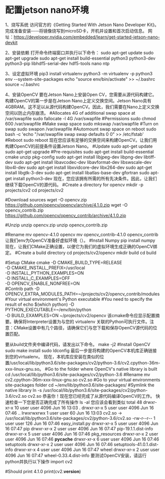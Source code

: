 # 配置jetson nano环境
1、烧写系统
  访问官方的《Getting Started With Jetson Nano Developer Kit》。完成准备安装----将镜像烧写到microSD卡，开机并设置和首次启动信息。
  网址：https://developer.nvidia.com/embedded/learn/get-started-jetson-nano-devkit

2、安装依赖
  打开命令终端窗口并执行以下命令：
  sudo apt-get update
  sudo apt-get upgrade
  sudo apt-get install build-essential python3 python3-dev python3-pip libhdf5-serial-dev hdf5-tools nano ntp

3、设定虚拟环境
  pip3 install virtualenv
  python3 -m virtualenv -p python3 env --system-site-packages
  echo "source env/bin/activate" >> ~/.bashrc
  source ~/.bashrc

4、安装OpenCV
  要在Jetson Nano上安装Open CV，您需要从源代码构建它。构建OpenCV的第一步是在Jetson Nano上定义交换空间。Jetson Nano具有4GBRAM。这不足以从源代码构建OpenCV。因此，我们需要在Nano上定义交换空间以防止内存崩溃。
  #Allocates 4G of additional swap space at /var/swapfile
  sudo fallocate -l 4G /var/swapfile
  #Permissions
  sudo chmod 600 /var/swapfile
  #Make swap space
  sudo mkswap /var/swapfile
  #Turn on swap
  sudo swapon /var/swapfile
  #Automount swap space on reboot
  sudo bash -c 'echo "/var/swapfile swap swap defaults 0 0" >> /etc/fstab'
  #Reboot
  sudo reboot
  现在您应该有足够的交换空间来构建OpenCV。让我们用构建OpenCV的前提条件设置Jetson Nano。
  #Update
  sudo apt-get update
  sudo apt-get upgrade
  #Pre-requisites
  sudo apt-get install build-essential cmake unzip pkg-config
  sudo apt-get install libjpeg-dev libpng-dev libtiff-dev
  sudo apt-get install libavcodec-dev libavformat-dev libswscale-dev libv4l-dev
  sudo apt-get install libxvidcore-dev libx264-dev
  sudo apt-get install libgtk-3-dev
  sudo apt-get install libatlas-base-dev gfortran
  sudo apt-get install python3-dev
  现在，您应该拥有所需的所有先决条件。因此，让我们继续下载OpenCV的源代码。
  #Create a directory for opencv
  mkdir -p projects/cv2
  cd projects/cv2

  #Download sources
  wget -O opencv.zip https://github.com/opencv/opencv/archive/4.1.0.zip
  wget -O opencv_contrib.zip https://github.com/opencv/opencv_contrib/archive/4.1.0.zip

  #Unzip
  unzip opencv.zip
  unzip opencv_contrib.zip

  #Rename
  mv opencv-4.1.0 opencv
  mv opencv_contrib-4.1.0 opencv_contrib
  让我们env为OpenCV准备好虚拟环境（）。
  #Install Numpy
  pip install numpy
  现在，让我们CMake正确设置，以便它为我们的虚拟环境生成正确的OpenCV绑定。
  #Create a build directory
  cd projects/cv2/opencv
  mkdir build
  cd build

  #Setup CMake
  cmake -D CMAKE_BUILD_TYPE=RELEASE \
    -D CMAKE_INSTALL_PREFIX=/usr/local \
    -D INSTALL_PYTHON_EXAMPLES=ON \
    -D INSTALL_C_EXAMPLES=OFF \
    -D OPENCV_ENABLE_NONFREE=ON \
    #Contrib path
    -D OPENCV_EXTRA_MODULES_PATH=~/projects/cv2/opencv_contrib/modules \
    #Your virtual environment's Python executable
    #You need to specify the result of echo $(which python)
    -D PYTHON_EXECUTABLE=~/env/bin/python \
    -D BUILD_EXAMPLES=ON ~/projects/cv2/opencv
    该cmake命令应显示配置摘要。确保将Interpreter设置为与您的 virtualenv 关联的Python可执行文件。注意：CMake设置中有几个路径，请确保它们与您下载和保存OpenCV源代码的位置匹配。

  要从build文件夹中编译代码，请发出以下命令。
  make -j2
  #Install OpenCV
  sudo make install
  sudo ldconfig
  最后一步是将构建的OpenCV本机库正确链接到您的virtualenv。
  现在，本机库应安装在类似的位置/usr/local/lib/python3.6/site-packages/cv2/python-3.6/cv2.cpython-36m-xxx-linux-gnu.so。
  #Go to the folder where OpenCV's native library is built
  cd /usr/local/lib/python3.6/site-packages/cv2/python-3.6
  #Rename
  mv cv2.cpython-36m-xxx-linux-gnu.so cv2.so
  #Go to your virtual environments site-packages folder
  cd ~/env/lib/python3.6/site-packages/
  #Symlink the native library
  ln -s /usr/local/lib/python3.6/site-packages/cv2/python-3.6/cv2.so cv2.so
  恭喜你！现在您已经完成了从源代码编译OpenCV的工作。
  快速检查一下您是否正确完成了所有操作
  ls -al
  您应该会看到类似
  total 48
  drwxr-xr-x 10 user user 4096 Jun 16 13:03 .
  drwxr-xr-x  5 user user 4096 Jun 16 07:46 ..
  lrwxrwxrwx  1 user user   60 Jun 16 13:03 cv2.so -> /usr/local/lib/python3.6/site-packages/cv2/python-3.6/cv2.so
  -rw-r--r--  1 user user  126 Jun 16 07:46 easy_install.py
  drwxr-xr-x  5 user user 4096 Jun 16 07:47 pip
  drwxr-xr-x  2 user user 4096 Jun 16 07:47 pip-19.1.1.dist-info
  drwxr-xr-x  5 user user 4096 Jun 16 07:46 pkg_resources
  drwxr-xr-x  2 user user 4096 Jun 16 07:46 __pycache__
  drwxr-xr-x  6 user user 4096 Jun 16 07:46 setuptools
  drwxr-xr-x  2 user user 4096 Jun 16 07:46 setuptools-41.0.1.dist-info
  drwxr-xr-x  4 user user 4096 Jun 16 07:47 wheel
  drwxr-xr-x  2 user user 4096 Jun 16 07:47 wheel-0.33.4.dist-info
  要测试OpenCV安装，请运行python并执行以下操作
  import cv2

  #Should print 4.1.0
  print(cv2.__version__)

